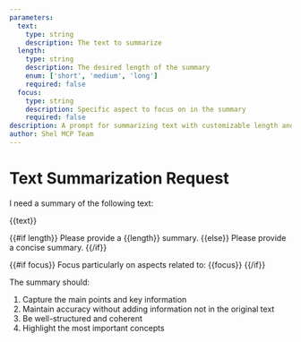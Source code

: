 ```yaml
---
parameters:
  text:
    type: string
    description: The text to summarize
  length:
    type: string
    description: The desired length of the summary
    enum: ['short', 'medium', 'long']
    required: false
  focus:
    type: string
    description: Specific aspect to focus on in the summary
    required: false
description: A prompt for summarizing text with customizable length and focus
author: Shel MCP Team
---
```

# Text Summarization Request

I need a summary of the following text:

{{text}}

{{#if length}}
Please provide a {{length}} summary.
{{else}}
Please provide a concise summary.
{{/if}}

{{#if focus}}
Focus particularly on aspects related to: {{focus}}
{{/if}}

The summary should:
1. Capture the main points and key information
2. Maintain accuracy without adding information not in the original text
3. Be well-structured and coherent
4. Highlight the most important concepts